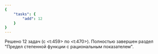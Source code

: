 ```yaml
---
{
    "tasks": {
        "add": 12
    }
}
---
```


Решено 12 задач (с <t:459> по <t:470>). Полностью завершен раздел "Предел степенной функции с рациональным показателем".